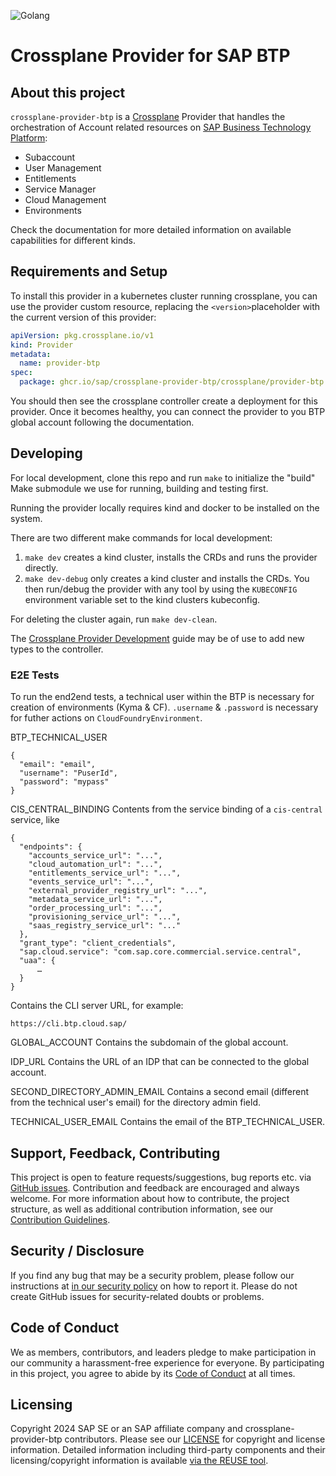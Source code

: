 ![Golang](https://img.shields.io/badge/Go-1.23-informational)

# Crossplane Provider for SAP BTP

## About this project

`crossplane-provider-btp` is a [Crossplane](https://crossplane.io/) Provider that handles the orchestration of Account related resources on [SAP Business Technology Platform](https://www.sap.com/products/technology-platform.html):

- Subaccount
- User Management
- Entitlements
- Service Manager
- Cloud Management
- Environments

Check the documentation for more detailed information on available capabilities for different kinds.


## Requirements and Setup

To install this provider in a kubernetes cluster running crossplane, you can use the provider custom resource, replacing the `<version>`placeholder with the current version of this provider:

```yaml
apiVersion: pkg.crossplane.io/v1
kind: Provider
metadata:
  name: provider-btp
spec:
  package: ghcr.io/sap/crossplane-provider-btp/crossplane/provider-btp:<VERSION>
```

You should then see the crossplane controller create a deployment for this provider. Once it becomes healthy, you can connect the provider to you BTP global account following the documentation.

## Developing

For local development, clone this repo and run `make` to initialize the "build" Make submodule we use for running, building and testing first.

Running the provider locally requires kind and docker to be installed on the system.

There are two different make commands for local development:
1. `make dev` creates a kind cluster, installs the CRDs and runs the provider directly.
1. `make dev-debug` only creates a kind cluster and installs the CRDs. You then run/debug the provider with any tool by using the `KUBECONFIG` environment variable set to the kind clusters kubeconfig.

For deleting the cluster again, run `make dev-clean`.

The [Crossplane Provider Development][provider-dev] guide may be of use to add new types to the controller.

[provider-dev]: https://github.com/crossplane/crossplane/blob/master/docs/contributing/provider_development_guide.md


### E2E Tests

To run the end2end tests, a technical user within the BTP is necessary for creation of environments (Kyma & CF). `.username` & `.password` is necessary for futher actions on `CloudFoundryEnvironment`.

BTP_TECHNICAL_USER
```
{
  "email": "email",
  "username": "PuserId",
  "password": "mypass"
}
```

CIS_CENTRAL_BINDING
Contents from the service binding of a `cis-central` service, like
```
{
  "endpoints": {
    "accounts_service_url": "...",
    "cloud_automation_url": "...",
    "entitlements_service_url": "...",
    "events_service_url": "...",
    "external_provider_registry_url": "...",
    "metadata_service_url": "...",
    "order_processing_url": "...",
    "provisioning_service_url": "...",
    "saas_registry_service_url": "..."
  },
  "grant_type": "client_credentials",
  "sap.cloud.service": "com.sap.core.commercial.service.central",
  "uaa": {
      …
  }
}
```
Contains the CLI server URL, for example:
```
https://cli.btp.cloud.sap/
```

GLOBAL_ACCOUNT
Contains the subdomain of the global account.

IDP_URL
Contains the URL of an IDP that can be connected to the global account.

SECOND_DIRECTORY_ADMIN_EMAIL
Contains a second email (different from the technical user's email) for the directory admin field.

TECHNICAL_USER_EMAIL
Contains the email of the BTP_TECHNICAL_USER.

## Support, Feedback, Contributing

This project is open to feature requests/suggestions, bug reports etc. via [GitHub issues](https://github.com/SAP/crossplane-provider-btp/issues). Contribution and feedback are encouraged and always welcome. For more information about how to contribute, the project structure, as well as additional contribution information, see our [Contribution Guidelines](CONTRIBUTING.md).

## Security / Disclosure
If you find any bug that may be a security problem, please follow our instructions at [in our security policy](https://github.com/SAP/crossplane-provider-btp/security/policy) on how to report it. Please do not create GitHub issues for security-related doubts or problems.

## Code of Conduct

We as members, contributors, and leaders pledge to make participation in our community a harassment-free experience for everyone. By participating in this project, you agree to abide by its [Code of Conduct](https://github.com/SAP/.github/blob/main/CODE_OF_CONDUCT.md) at all times.

## Licensing

Copyright 2024 SAP SE or an SAP affiliate company and crossplane-provider-btp contributors. Please see our [LICENSE](LICENSE) for copyright and license information. Detailed information including third-party components and their licensing/copyright information is available [via the REUSE tool](https://api.reuse.software/info/github.com/SAP/crossplane-provider-btp).
